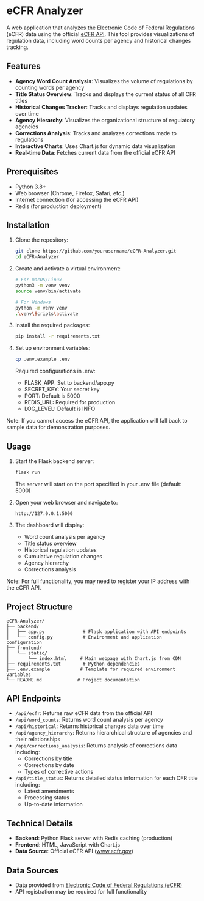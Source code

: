 # eCFR Analyzer

A web application that analyzes the Electronic Code of Federal Regulations (eCFR) data using the official [eCFR API](https://www.ecfr.gov/). This tool provides visualizations of regulation data, including word counts per agency and historical changes tracking.

## Features

- **Agency Word Count Analysis**: Visualizes the volume of regulations by counting words per agency
- **Title Status Overview**: Tracks and displays the current status of all CFR titles
- **Historical Changes Tracker**: Tracks and displays regulation updates over time
- **Agency Hierarchy**: Visualizes the organizational structure of regulatory agencies
- **Corrections Analysis**: Tracks and analyzes corrections made to regulations
- **Interactive Charts**: Uses Chart.js for dynamic data visualization
- **Real-time Data**: Fetches current data from the official eCFR API

## Prerequisites

- Python 3.8+
- Web browser (Chrome, Firefox, Safari, etc.)
- Internet connection (for accessing the eCFR API)
- Redis (for production deployment)

## Installation

1. Clone the repository:
   ```bash
   git clone https://github.com/yourusername/eCFR-Analyzer.git
   cd eCFR-Analyzer
   ```

2. Create and activate a virtual environment:
   ```bash
   # For macOS/Linux
   python3 -m venv venv
   source venv/bin/activate

   # For Windows
   python -m venv venv
   .\venv\Scripts\activate
   ```

3. Install the required packages:
   ```bash
   pip install -r requirements.txt
   ```

4. Set up environment variables:
   ```bash
   cp .env.example .env
   ```
   Required configurations in .env:
   - FLASK_APP: Set to backend/app.py
   - SECRET_KEY: Your secret key
   - PORT: Default is 5000
   - REDIS_URL: Required for production
   - LOG_LEVEL: Default is INFO

Note: If you cannot access the eCFR API, the application will fall back to sample data for demonstration purposes.

## Usage

1. Start the Flask backend server:
   ```bash
   flask run
   ```
   The server will start on the port specified in your .env file (default: 5000)

2. Open your web browser and navigate to:
   ```
   http://127.0.0.1:5000
   ```

3. The dashboard will display:
   - Word count analysis per agency
   - Title status overview
   - Historical regulation updates
   - Cumulative regulation changes
   - Agency hierarchy
   - Corrections analysis

Note: For full functionality, you may need to register your IP address with the eCFR API.

## Project Structure

```
eCFR-Analyzer/
├── backend/
│   ├── app.py              # Flask application with API endpoints
│   └── config.py           # Environment and application configuration
├── frontend/
│   └── static/
│       └── index.html     # Main webpage with Chart.js from CDN
├── requirements.txt        # Python dependencies
├── .env.example           # Template for required environment variables
└── README.md             # Project documentation
```

## API Endpoints

- `/api/ecfr`: Returns raw eCFR data from the official API
- `/api/word_counts`: Returns word count analysis per agency
- `/api/historical`: Returns historical changes data over time
- `/api/agency_hierarchy`: Returns hierarchical structure of agencies and their relationships
- `/api/corrections_analysis`: Returns analysis of corrections data including:
  - Corrections by title
  - Corrections by date
  - Types of corrective actions
- `/api/title_status`: Returns detailed status information for each CFR title including:
  - Latest amendments
  - Processing status
  - Up-to-date information

## Technical Details

- **Backend**: Python Flask server with Redis caching (production)
- **Frontend**: HTML, JavaScript with Chart.js
- **Data Source**: Official eCFR API (www.ecfr.gov)

## Data Sources

- Data provided from [Electronic Code of Federal Regulations (eCFR)](https://www.ecfr.gov/)
- API registration may be required for full functionality
